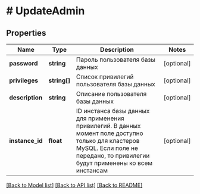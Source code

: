 # # UpdateAdmin

## Properties

Name | Type | Description | Notes
------------ | ------------- | ------------- | -------------
**password** | **string** | Пароль пользователя базы данных | [optional]
**privileges** | **string[]** | Список привилегий пользователя базы данных | [optional]
**description** | **string** | Описание пользователя базы данных | [optional]
**instance_id** | **float** | ID инстанса базы данных для применения привилегий. В данных момент поле доступно только для кластеров MySQL. Если поле не передано, то привилегии будут применены ко всем инстансам | [optional]

[[Back to Model list]](../../README.md#models) [[Back to API list]](../../README.md#endpoints) [[Back to README]](../../README.md)
